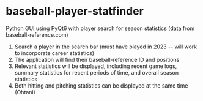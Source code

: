 # baseball-player-statfinder
Python GUI using PyQt6 with player search for season statistics (data from baseball-reference.com)

1. Search a player in the search bar (must have played in 2023 -- will work to incorporate career statistics)
2. The application will find their baseball-reference ID and positions
3. Relevant statistics will be displayed, including recent game logs, summary statistics for recent periods of time, and overall season statistics
4. Both hitting and pitching statistics can be displayed at the same time (Ohtani)
